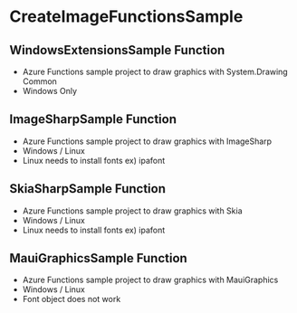 # CreateImageFunctionsSample

## WindowsExtensionsSample Function
- Azure Functions sample project to draw graphics with System.Drawing Common
- Windows Only
## ImageSharpSample Function
- Azure Functions sample project to draw graphics with ImageSharp
- Windows / Linux
- Linux needs to install fonts ex) ipafont
## SkiaSharpSample Function
- Azure Functions sample project to draw graphics with Skia
- Windows / Linux
- Linux needs to install fonts ex) ipafont
## MauiGraphicsSample Function
- Azure Functions sample project to draw graphics with MauiGraphics
- Windows / Linux
- Font object does not work
